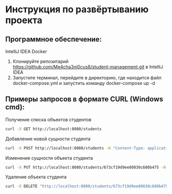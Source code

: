 # Инструкция по развёртыванию проекта
## Программное обеспечение:
IntelliJ IDEA
Docker

1. Клонируйте репозитарий https://github.com/Me4cha3ni0cus8/student-management.git в IntelliJ IDEA
2. Запустите терминал, перейдите в директорию, где находится файл docker-compose.yml и запустить команду docker-compose up -d 

## Примеры запросов в формате CURL (Windows cmd):

  Получение	списка объектов студентов
  ```sh
curl -X GET http://localhost:8080/students
```
Добавление новой сущности студента
```sh
curl -X POST http://localhost:8080/students -H "Content-Type: application/json" -d "{\"firstName\":\"Andrei\",\"lastName\":\"Kruglow\",\"middleName\":\"Olegovich\",\"group\":\"A-11\",\"averageScore\":3.5}"
```
Изменение сущности объекта студента
```sh
curl -X PUT http://localhost:8080/students/673cf19d9ee80030c680b475 -H "Content-Type: application/json" -d "{\"firstName\":\"Andrei\",\"lastName\":\"Kruglow\",\"middleName\":\"Andreev\",\"group\":\"A-11\",\"averageScore\":4.7}"
```
Удаление объекта студента
```sh
curl -X DELETE "http://localhost:8080/students/673cf19d9ee80030c680b475"
```


